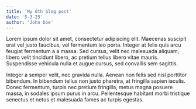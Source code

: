 ```yaml
---
title: 'My 6th blog post'
date: '5-3-25'
author: 'John Doe'
---
```


Lorem ipsum dolor sit amet, consectetur adipiscing elit. Maecenas suscipit erat vel justo faucibus, vel fermentum leo porta. Integer at felis quis arcu feugiat fermentum a a massa. Sed cursus, velit nec malesuada aliquam, libero velit tincidunt libero, ac pretium tellus libero vitae mauris. Suspendisse vehicula nulla et augue cursus, sed convallis sem sagittis.

Integer a semper velit, nec gravida nulla. Aenean non felis sed nisl porttitor bibendum. In bibendum tellus non justo pharetra, at fringilla sapien iaculis. Donec fermentum, turpis nec pretium fringilla, metus magna posuere massa, in sodales ipsum purus in arcu. Pellentesque habitant morbi tristique senectus et netus et malesuada fames ac turpis egestas.